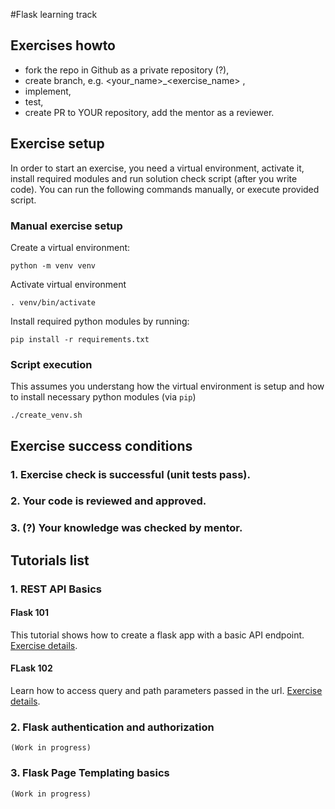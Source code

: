 #Flask learning track

## Exercises howto

- fork the repo in Github as a private repository (?), 
- create branch, e.g. <your_name>_<exercise_name> , 
- implement,
- test,
- create PR to YOUR repository, add the mentor as a reviewer.

## Exercise setup

In order to start an exercise, you need a virtual environment, activate it,
install required modules and run solution check script (after you write code).
You can run the following commands manually, or execute provided script.

### Manual exercise setup
Create a virtual environment:

    python -m venv venv

Activate virtual environment
    
    . venv/bin/activate


Install required python modules by running:

    pip install -r requirements.txt

### Script execution
This assumes you understang how the virtual environment is setup 
and how to install necessary python modules (via `pip`)

    ./create_venv.sh



## Exercise success conditions

### 1. Exercise check is successful (unit tests pass).
### 2. Your code is reviewed and approved.
### 3. (?) Your knowledge was checked by mentor.

## Tutorials list

### 1. REST API Basics
#### Flask 101

This tutorial shows how to create a flask app with a basic API endpoint.
[Exercise details](1_REST_API_basics/flask_101/readme.md).

#### FLask 102

Learn how to access query and path parameters passed in the url.
[Exercise details](1_REST_API_basics/flask_102/readme.md).

### 2. Flask authentication and authorization
``(Work in progress)``

### 3. Flask Page Templating basics
``(Work in progress)``